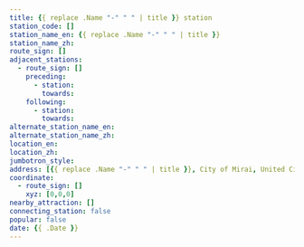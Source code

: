 ```yaml
---
title: {{ replace .Name "-" " " | title }} station
station_code: []
station_name_en: {{ replace .Name "-" " " | title }}
station_name_zh: 
route_sign: []
adjacent_stations:
  - route_sign: []
    preceding:
      - station: 
        towards: 
    following:
      - station: 
        towards: 
alternate_station_name_en: 
alternate_station_name_zh: 
location_en: 
location_zh: 
jumbotron_style: 
address: [{{ replace .Name "-" " " | title }}, City of Mirai, United Cities]
coordinate:
  - route_sign: []
    xyz: [0,0,0]
nearby_attraction: []
connecting_station: false
popular: false
date: {{ .Date }}
---
```


